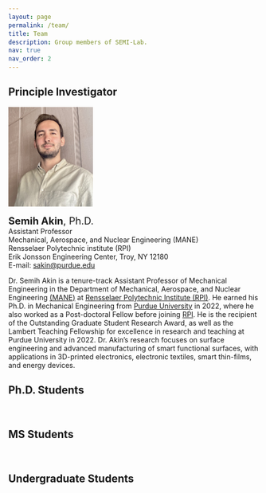 ```yaml
---
layout: page
permalink: /team/
title: Team
description: Group members of SEMI-Lab. 
nav: true
nav_order: 2
---
```


## Principle Investigator

<img src="../assets/img/Akin_Semihh.jpg" width="170" height="200"/>
<br>

<span style="font-size: 20px;"> <b>Semih Akin</b>, Ph.D.</span>
<br>
Assistant Professor
<br>
Mechanical, Aerospace, and Nuclear Engineering (MANE)
<br>
Rensselaer Polytechnic institute (RPI)
<br>
Erik Jonsson Engineering Center, Troy, NY 12180
<br>
E-mail:  <a href="mailto:sakine@purdue.edu">sakin@purdue.edu</a>


Dr. Semih Akin is a tenure-track Assistant Professor of Mechanical Engineering in  the Department of Mechanical, Aerospace, and Nuclear Engineering [(MANE)](https://mane.rpi.edu/) at [Rensselaer Polytechnic Institute (RPI)](https://www.rpi.edu/). He earned his Ph.D. in Mechanical Engineering from [Purdue University](https://www.purdue.edu/) in 2022, where he also worked as a Post-doctoral Fellow before joining [RPI](https://www.rpi.edu/). He is the recipient of the Outstanding Graduate Student Research Award, as well as the Lambert Teaching Fellowship for excellence in research and teaching at Purdue University in 2022. Dr. Akin’s research focuses on surface engineering and advanced manufacturing of smart functional surfaces, with applications in 3D-printed electronics, electronic textiles, smart thin-films, and energy devices.


## Ph.D. Students
<br>

<!--<style>
        .image-row {
            display: flex; /* Use flexbox for horizontal alignment */
            justify-content: space-between; /* Space evenly between the images */
            align-items: center; /* Center vertically */
        }

        .image-row img {
            max-width: 45%; /* Limit the width of each image */
            height: auto; /* Maintain aspect ratio */
        }
    </style>
</head>
<body>
    <div class="image-row">
        <img src="image1.jpg" alt="Image 1">
        <img src="image2.jpg" alt="Image 2">
    </div>
</body>
</html>
-->



## MS Students
<br>

## Undergraduate Students